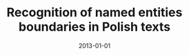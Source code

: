 ---
# Documentation: https://wowchemy.com/docs/managing-content/

title: Recognition of named entities boundaries in Polish texts
subtitle: ''
summary: ''
authors:
- Michał M. Marcińczuk
- kocon
tags: []
categories: []
date: '2013-01-01'
lastmod: 2022-10-07T05:49:45Z
featured: false
draft: false

# Featured image
# To use, add an image named `featured.jpg/png` to your page's folder.
# Focal points: Smart, Center, TopLeft, Top, TopRight, Left, Right, BottomLeft, Bottom, BottomRight.
image:
  caption: ''
  focal_point: ''
  preview_only: false

# Projects (optional).
#   Associate this post with one or more of your projects.
#   Simply enter your project's folder or file name without extension.
#   E.g. `projects = ["internal-project"]` references `content/project/deep-learning/index.md`.
#   Otherwise, set `projects = []`.
projects: []
publishDate: '2022-10-07T05:49:44.555378Z'
publication_types:
- '1'
abstract: ''
publication: '*4th Biennial International Workshop on Balto-Slavic Natural Language
  Processing : workshop proceedings.*'
links:
- name: URL
  url: http://www.aclweb.org/anthology/W13-2414
---